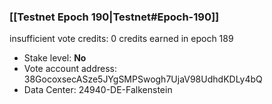 ### [[Testnet Epoch 190|Testnet#Epoch-190]]
insufficient vote credits: 0 credits earned in epoch 189
* Stake level: **No**
* Vote account address: 38GocoxsecASze5JYgSMPSwogh7UjaV98UdhdKDLy4bQ
* Data Center: 24940-DE-Falkenstein